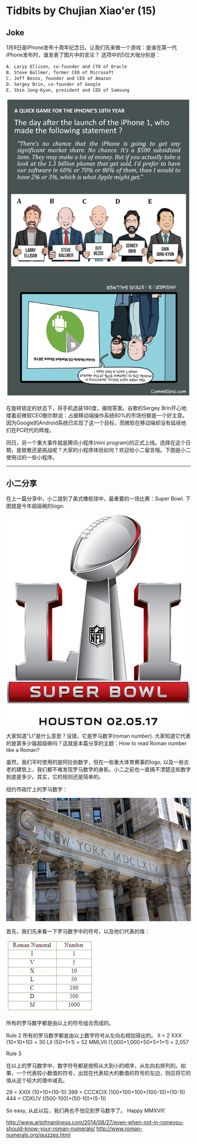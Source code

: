 # Tidbits by Chujian Xiao'er (15)

## Joke

1月9日是iPhone发布十周年纪念日。让我们先来做一个游戏：是谁在第一代iPhone发布时，谁发表了图片中的言论？
选项中的5位大咖分别是：

```
A. Laryy Ellison, co-founder and CTO of Oracle
B. Steve Ballmer, former CEO of Microsoft
C. Jeff Bezos, founder and CEO of Amazon
D. Sergey Brin, co-founder of Google
E. Shin Jong-Kyun, president and CEO of Samsung
```

![](iphone-joke.jpg)

在旋转锁定的状态下，将手机选装180度，揭晓答案。谷歌的Sergey Brin开心地搂着前微软CEO鲍尔默说：占据移动端操作系统80%的市场份额是一个好主意。因为Google的Android系统已实现了这一个目标，而微软在移动端却没有延续他们在PC时代的辉煌。

同日，另一个重大事件就是腾讯小程序(mini program)的正式上线。选择在这个日期，是致敬还是挑战呢？大家的小程序体验如何？欢迎给小二留言哦。下图是小二使用过的一些小程序。

---

## 小二分享

在上一篇分享中，小二提到了美式橄榄球中，最重要的一场比赛：Super Bowl. 下图就是今年超级碗的logo:

![](super-bowl-2017.png)

大家知道"LI"是什么意思？没错，它是罗马数字(roman number). 大家知道它代表的是第多少届超级碗吗？这就是本篇分享的主题：How to read Roman number like a Roman?

虽然，我们平时使用的是阿拉伯数字，但在一些重大体育赛事的logo, 以及一些古老的建筑上，我们都不难发现罗马数字的身影。小二之前也一直搞不清楚这些数字到底是多少。其实，它的规则还是简单的。

纽约市政厅上的罗马数字：

![](New-York-City-Hall-Roman-Numerals.jpg)

首先，我们先来看一下罗马数字中的符号，以及他们代表的值：

![](roman-num-symbol.png)

所有的罗马数字都是由以上的符号组合而成的。

Rule 2
所有的罗马数字都是由以上数字符号从左向右相加得出的。
II = 2
XXX (10+10+10) = 30
LII (50+1+1) = 52
MMLVII (1,000+1,000+50+5+1+1) = 2,057

Rule 3

在以上的罗马数字中，数字符号都是按照从大到小的顺序，从左向右排列的。如果，一个代表较小数值的符号，出现在代表较大的数值的符号的左边，则应将它的值从这个较大的值中减去。


29 = XXIX (10+10+(10-1))
399 = CCCXCIX (100+100+100+(100-10)+(10-1))
444 = CDXLIV ((500-100)+(50-10)+(5-1))

So easy, 从此以后，我们再也不怕见到罗马数字了。
Happy MMXVII!

http://www.artofmanliness.com/2014/08/27/even-when-not-in-romeyou-should-know-your-roman-numerals/
http://www.roman-numerals.org/quizzes.html
